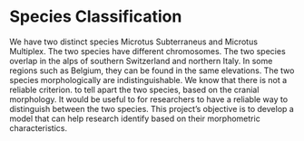 # Species Classification

We have two distinct species Microtus Subterraneus and Microtus Multiplex. The two species have different chromosomes. The two species overlap in the alps of southern Switzerland and northern Italy. In some regions such as Belgium, they can be found in the same elevations. The two species morphologically are indistinguishable. We know that there is not a reliable criterion. to tell apart the two species, based on the cranial morphology. It would be useful to for researchers to have a reliable way to distinguish between the two species. This project’s objective is to develop a model that can help research identify based on their morphometric characteristics.
